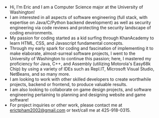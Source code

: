 - Hi, I’m Eric and I am a Computer Science major at the University of Washington!
- I am interested in all aspects of software engineering (full stack, with expertise on Java/C/Python backend development) as well as security engineering via code reviews and protecting the security landscape of coding environments.
- My passion for coding started as a kid surfing through KhanAcademy to learn HTML, CSS, and Javascript fundamental concepts. 
- Through my early spark for coding and fascination of implementing it to make elaborate, almost-surreal software projects, I went to the University of Washington to continue this   passion; here, I mastered my proficiency for Java, C++, and Assembly (utilizing Motorola's Easy68k Chip) by using a variety of IDEs such as Repl.IT, Microsoft Visual Studio, NetBeans, and so many more.
- I am looking to work with other skilled developers to create worthwhile projects, backend or frontend, to produce valuable results.
- I am also looking to collaborate on game design projects, and software engineering pertaining to planning and designing website and game software!
- For project inquiries or other work, please contact me at erictpham2002@gmail.com or text/call me at 425-918-0315.
